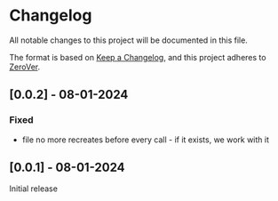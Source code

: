 # Changelog

All notable changes to this project will be documented in this file.

The format is based on [Keep a Changelog](https://keepachangelog.com/en/1.1.0/),
and this project adheres to [ZeroVer](https://0ver.org/).

## [0.0.2] - 08-01-2024

### Fixed
- file no more recreates before every call - if it exists, we work with it

## [0.0.1] - 08-01-2024

Initial release

